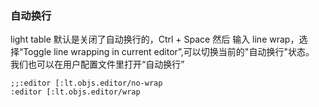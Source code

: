 



### 自动换行 
light table 默认是关闭了自动换行的，Ctrl + Space 然后 输入 line wrap，选择“Toggle line wrapping in current editor”,可以切换当前的"自动换行"状态。    
我们也可以在用户配置文件里打开“自动换行”

```
;;:editor [:lt.objs.editor/no-wrap
:editor [:lt.objs.editor/wrap
```
